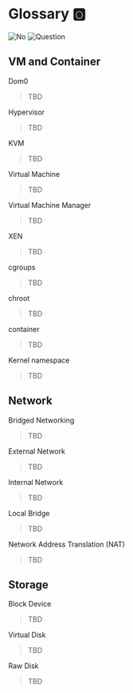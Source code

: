 # Glossary :o2:

![No](images/no.png) ![Question](images/question.png)


## VM and Container

Dom0

> TBD


Hypervisor

> TBD

KVM

> TBD

Virtual Machine

> TBD

Virtual Machine Manager

> TBD

XEN

> TBD

cgroups

> TBD

chroot

> TBD

container

> TBD

Kernel namespace

> TBD


## Network

Bridged Networking

> TBD

External Network

> TBD

Internal Network

> TBD

Local Bridge

> TBD

Network Address Translation (NAT)

> TBD

## Storage

Block Device

> TBD

Virtual Disk

> TBD

Raw Disk

> TBD
